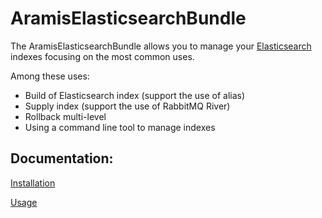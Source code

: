 AramisElasticsearchBundle
==========

The AramisElasticsearchBundle allows you to manage your [Elasticsearch](http://www.elasticsearch.org) indexes focusing on the most common uses.

 Among these uses:

 - Build of Elasticsearch index (support the use of alias)
 - Supply index (support the use of RabbitMQ River)
 - Rollback multi-level
 - Using a command line tool to manage indexes

## Documentation:

[Installation](https://github.com/ARAMISAUTO/AramisElasticsearchBundle/blob/master/Resources/doc/install.md)


[Usage](https://github.com/ARAMISAUTO/AramisElasticsearchBundle/blob/master/Resources/doc/usage.md)

